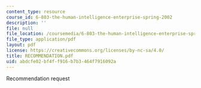 ```yaml
---
content_type: resource
course_id: 6-803-the-human-intelligence-enterprise-spring-2002
description: ''
file: null
file_location: /coursemedia/6-803-the-human-intelligence-enterprise-spring-2002/abdcfe02bf4ff916b7b3464f7916092a_RECOMMENDATION.pdf
file_type: application/pdf
layout: pdf
license: https://creativecommons.org/licenses/by-nc-sa/4.0/
title: RECOMMENDATION.pdf
uid: abdcfe02-bf4f-f916-b7b3-464f7916092a
---
```

Recommendation request